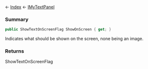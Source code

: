 ← [Index](Api-Index) ← [IMyTextPanel](Sandbox.ModAPI.Ingame.IMyTextPanel)

### Summary

```csharp
public ShowTextOnScreenFlag ShowOnScreen { get; }
```

Indicates what should be shown on the screen, none being an image.

### Returns

ShowTextOnScreenFlag

